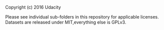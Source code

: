 Copyright (c) 2016 Udacity

Please see individual sub-folders in this repository for applicable licenses. Datasets are released under MIT,everything else is GPLv3.
